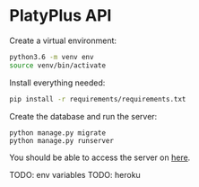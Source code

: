 # PlatyPlus API

Create a virtual environment:
```bash
python3.6 -m venv env
source venv/bin/activate
```

Install everything needed:
```bash
pip install -r requirements/requirements.txt
```

Create the database and run the server:
```
python manage.py migrate
python manage.py runserver
```

You should be able to access the server on [here](http://localhost:8000/graphql).

TODO: env variables
TODO: heroku
